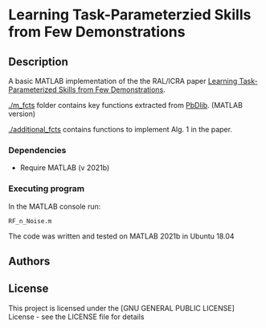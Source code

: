 # Learning Task-Parameterzied Skills from Few Demonstrations

## Description

A basic MATLAB implementation of the the RAL/ICRA paper [Learning Task-Parameterized Skills from Few Demonstrations](https://arxiv.org/pdf/2201.09975.pdf).

[./m_fcts](./m_fcts) folder contains key functions extracted from [PbDlib](https://gitlab.idiap.ch/rli/pbdlib-matlab/). (MATLAB version)

[./additional_fcts](./additional_fcts) contains functions to implement Alg. 1 in the paper.

### Dependencies

* Require MATLAB (v 2021b)

### Executing program

In the MATLAB console run:
```
RF_n_Noise.m
```
The code was written and tested on MATLAB 2021b in Ubuntu 18.04

## Authors

## License

This project is licensed under the [GNU GENERAL PUBLIC LICENSE] License - see the LICENSE file for details
